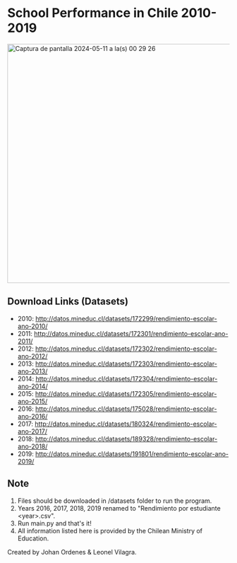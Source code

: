 # School Performance in Chile 2010-2019

<img width="541" alt="Captura de pantalla 2024-05-11 a la(s) 00 29 26" src="https://github.com/nekomaruh/Rendimiento_Escolar_en_Chile_2010-2019/assets/42304227/43d5e968-3e99-4031-aa1e-f72c55192c2f">

 
Download Links (Datasets)
--------------
- 2010: http://datos.mineduc.cl/datasets/172299/rendimiento-escolar-ano-2010/
- 2011: http://datos.mineduc.cl/datasets/172301/rendimiento-escolar-ano-2011/
- 2012: http://datos.mineduc.cl/datasets/172302/rendimiento-escolar-ano-2012/ 
- 2013: http://datos.mineduc.cl/datasets/172303/rendimiento-escolar-ano-2013/
- 2014: http://datos.mineduc.cl/datasets/172304/rendimiento-escolar-ano-2014/
- 2015: http://datos.mineduc.cl/datasets/172305/rendimiento-escolar-ano-2015/
- 2016: http://datos.mineduc.cl/datasets/175028/rendimiento-escolar-ano-2016/
- 2017: http://datos.mineduc.cl/datasets/180324/rendimiento-escolar-ano-2017/
- 2018: http://datos.mineduc.cl/datasets/189328/rendimiento-escolar-ano-2018/
- 2019: http://datos.mineduc.cl/datasets/191801/rendimiento-escolar-ano-2019/

Note
----
1. Files should be downloaded in /datasets folder to run the program.
2. Years 2016, 2017, 2018, 2019 renamed to "Rendimiento por estudiante <<year>year>.csv".
3. Run main.py and that's it!
4. All information listed here is provided by the Chilean Ministry of Education.

Created by Johan Ordenes & Leonel Vilagra.
